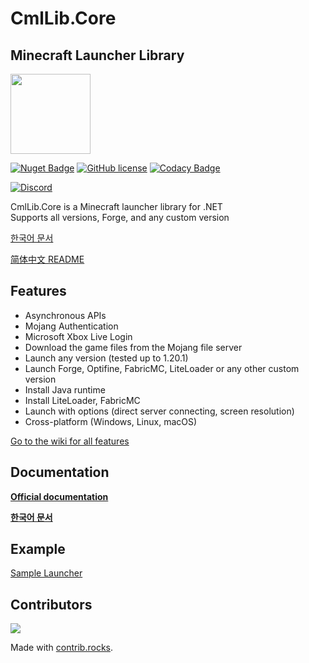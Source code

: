 # CmlLib.Core

## Minecraft Launcher Library

<img src='https://raw.githubusercontent.com/CmlLib/CmlLib.Core/master/icon.png' width=128>

[![Nuget Badge](https://img.shields.io/nuget/v/CmlLib.Core)](https://www.nuget.org/packages/CmlLib.Core)
[![GitHub license](https://img.shields.io/github/license/Naereen/StrapDown.js.svg)](https://github.com/CmlLib/CmlLib.Core/blob/master/LICENSE)
[![Codacy Badge](https://app.codacy.com/project/badge/Grade/3f55a130ec3f4bccb55e7def97cfa2ce)](https://www.codacy.com/gh/CmlLib/CmlLib.Core/dashboard?utm_source=github.com\&utm_medium=referral\&utm_content=CmlLib/CmlLib.Core\&utm_campaign=Badge_Grade)

[![Discord](https://img.shields.io/discord/795952027443527690?label=discord\&logo=discord\&style=for-the-badge)](https://discord.gg/cDW2pvwHSc)

CmlLib.Core is a Minecraft launcher library for .NET\
Supports all versions, Forge, and any custom version

[한국어 문서](https://alphabs.gitbook.io/cmllib/v/ko/cmllib.core/cmllib.core)

[简体中文 README](https://github.com/AlphaBs/CmlLib.Core/blob/master/docs/README-chs.md)

## Features

* Asynchronous APIs
* Mojang Authentication
* Microsoft Xbox Live Login
* Download the game files from the Mojang file server
* Launch any version (tested up to 1.20.1)
* Launch Forge, Optifine, FabricMC, LiteLoader or any other custom version
* Install Java runtime
* Install LiteLoader, FabricMC
* Launch with options (direct server connecting, screen resolution)
* Cross-platform (Windows, Linux, macOS)

[Go to the wiki for all features](https://alphabs.gitbook.io/cmllib/cmllib.core/cmllib.core)

## Documentation

**[Official documentation](https://alphabs.gitbook.io/cmllib/cmllib.core/cmllib.core)**

**[한국어 문서](https://alphabs.gitbook.io/cmllib/v/ko/cmllib.core/cmllib.core)**

## Example

[Sample Launcher](https://github.com/CmlLib/CmlLib-Minecraft-Launcher)

## Contributors

<a href="https://github.com/cmllib/cmllib.core/graphs/contributors">
  <img src="https://contrib.rocks/image?repo=cmllib/cmllib.core" />
</a>

Made with [contrib.rocks](https://contrib.rocks).
